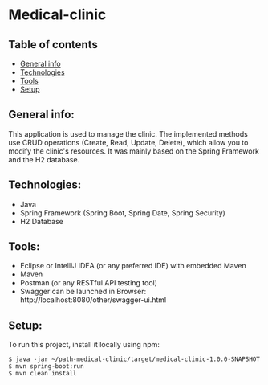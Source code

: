 # Medical-clinic

## Table of contents
* [General info](#general-info)
* [Technologies](#technologies)
* [Tools](#tools)
* [Setup](#setup)

## General info:
This application is used to manage the clinic. The implemented methods use CRUD operations (Create, Read, Update, Delete), which allow you to modify 
the clinic's resources. It was mainly based on the Spring Framework and the H2 database.

## Technologies:
* Java
* Spring Framework (Spring Boot, Spring Date, Spring Security)
* H2 Database

## Tools:
* Eclipse or IntelliJ IDEA (or any preferred IDE) with embedded Maven
* Maven
* Postman (or any RESTful API testing tool)
* Swagger can be launched in Browser: http://localhost:8080/other/swagger-ui.html

## Setup:
To run this project, install it locally using npm:

```
$ java -jar ~/path-medical-clinic/target/medical-clinic-1.0.0-SNAPSHOT
$ mvn spring-boot:run
$ mvn clean install
```
